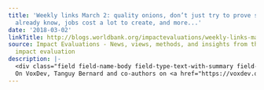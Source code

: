 ```yaml
---
title: 'Weekly links March 2: quality onions, don’t just try to prove something you
  already know, jobs cost a lot to create, and more...'
date: '2018-03-02'
linkTitle: http://blogs.worldbank.org/impactevaluations/weekly-links-march-2-quality-onions-don-t-just-try-prove-something-you-already-know-jobs-cost-lot
source: Impact Evaluations - News, views, methods, and insights from the world of
  impact evaluation
description: |-
  <div class="field field-name-body field-type-text-with-summary field-label-hidden"><div class="field-items"><div class="field-item even"><ul><li>
  On VoxDev, Tanguy Bernard and co-authors on <a href="https://voxdev.org/topic/agriculture/quality-doesnt-speak-itself-evidence-senegalese-onion-market" rel="nofollow">an experiment that provided quality certification for onions in Senegal</a>, causing farmers to invest more in quality and raising farmer incomes...but with the sad post-note “In this par
---
```

